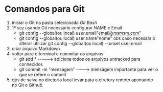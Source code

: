 # Comandos para Git

 1. iniciar o Git na pasta selecionada *Git Bash*
 2. 1º vez usando Git necessário configurar NAME e Email
      - git config --global(ou local) user.email"email@msmsm.com"
      - git config --global(ou local) user.name"nome"
     obs caso necessário alterar utilizar git config --global(ou local) --unset user.email
 3. criar arquivo Markdown
 4. voltar para o terminal e commitar os arquivos
      - git add * -----> adiciona todos os arquivos untracked para conhecidos
      - git commit -m "mensagem" ----> mensagem importante para ver o que se refere o commit
 5. dps de salva no diretorio local levar para o diretory remoto apontando no Git o Github.

